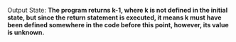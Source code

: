 Output State: **The program returns k-1, where k is not defined in the initial state, but since the return statement is executed, it means k must have been defined somewhere in the code before this point, however, its value is unknown.**
